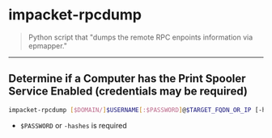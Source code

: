 # impacket-rpcdump

> Python script that "dumps the remote RPC enpoints information via epmapper."

---

## Determine if a Computer has the Print Spooler Service Enabled (credentials may be required)

```bash
impacket-rpcdump [$DOMAIN/]$USERNAME[:$PASSWORD]@$TARGET_FQDN_OR_IP [-hashes $LMHASH:NTLMHASH] | grep MS-RPRN -A 6
```

- `$PASSWORD` or `-hashes` is required
